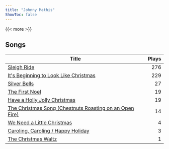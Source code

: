 ```yaml
---
title: "Johnny Mathis"
ShowToc: false
---
```


{{< more >}}

## Songs
Title | Plays 
----- | -----: 
[Sleigh Ride](/songs/sleigh-ride) | 276
[It's Beginning to Look Like Christmas](/songs/its-beginning-to-look-like-christmas) | 229
[Silver Bells](/songs/silver-bells) | 27
[The First Noel](/songs/the-first-noel) | 19
[Have a Holly Jolly Christmas](/songs/have-a-holly-jolly-christmas) | 19
[The Christmas Song (Chestnuts Roasting on an Open Fire)](/songs/the-christmas-song-chestnuts-roasting-on-an-open-fire) | 14
[We Need a Little Christmas](/songs/we-need-a-little-christmas) | 4
[Caroling, Caroling / Happy Holiday](/songs/caroling-caroling-happy-holiday) | 3
[The Christmas Waltz](/songs/the-christmas-waltz) | 1

